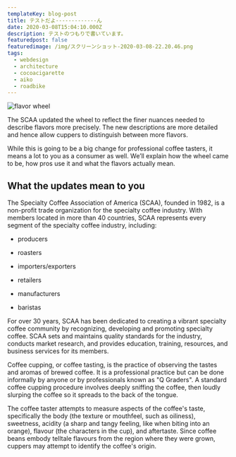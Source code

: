 ```yaml
---
templateKey: blog-post
title: テストだよ-------------ん
date: 2020-03-08T15:04:10.000Z
description: テストのつもりで書いています。
featuredpost: false
featuredimage: /img/スクリーンショット-2020-03-08-22.20.46.png
tags:
  - webdesign
  - architecture
  - cocoacigarette
  - aiko
  - roadbike
---
```

![flavor wheel](/img/スクリーンショット-2020-03-08-22.20.46.png)



The SCAA updated the wheel to reflect the finer nuances needed to describe flavors more precisely. The new descriptions are more detailed and hence allow cuppers to distinguish between more flavors.



While this is going to be a big change for professional coffee tasters, it means a lot to you as a consumer as well. We’ll explain how the wheel came to be, how pros use it and what the flavors actually mean.

## What the updates mean to you

The Specialty Coffee Association of America (SCAA), founded in 1982, is a non-profit trade organization for the specialty coffee industry. With members located in more than 40 countries, SCAA represents every segment of the specialty coffee industry, including:

* producers
* roasters
* importers/exporters







* retailers
* manufacturers
* baristas

For over 30 years, SCAA has been dedicated to creating a vibrant specialty coffee community by recognizing, developing and promoting specialty coffee. SCAA sets and maintains quality standards for the industry, conducts market research, and provides education, training, resources, and business services for its members.

Coffee cupping, or coffee tasting, is the practice of observing the tastes and aromas of brewed coffee. It is a professional practice but can be done informally by anyone or by professionals known as "Q Graders". A standard coffee cupping procedure involves deeply sniffing the coffee, then loudly slurping the coffee so it spreads to the back of the tongue.

The coffee taster attempts to measure aspects of the coffee's taste, specifically the body (the texture or mouthfeel, such as oiliness), sweetness, acidity (a sharp and tangy feeling, like when biting into an orange), flavour (the characters in the cup), and aftertaste. Since coffee beans embody telltale flavours from the region where they were grown, cuppers may attempt to identify the coffee's origin.
